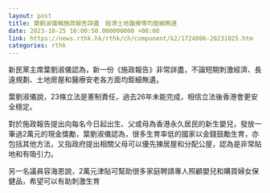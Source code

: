 ```yaml
---
layout: post
title: 葉劉淑儀稱施政報告詳盡　經濟土地醫療等均鉅細無遺
date: 2023-10-25 16:00:50.000000000 +08:00
link: https://news.rthk.hk/rthk/ch/component/k2/1724806-20231025.htm
categories: rthk
---
```


新民黨主席葉劉淑儀認為，新一份《施政報告》非常詳盡，不論短期刺激經濟、長遠規劃、土地房屋和醫療安老各方面均鉅細無遺。

葉劉淑儀說，23條立法是憲制責任，過去26年未能完成，相信立法後香港會更安全穩定。

對於施政報告提出向每名今日起出生、父或母為香港永久居民的新生嬰兒，發放一筆過2萬元的現金獎勵，葉劉淑儀認為，很多生育率低的國家以金錢鼓勵生育，亦包括其他方法，又指政府提出相關父母可以優先揀居屋和分配公屋，認為是非常貼地和有吸引力。

另一名議員容海恩說，2萬元津貼可幫助很多家庭聘請專人照顧嬰兒和購買婦女保健品，希望可以有助刺激生育
